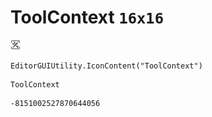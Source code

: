 # ToolContext `16x16`
<img src="/img/ToolContext.png" width=16 height=16>

``` CSharp
EditorGUIUtility.IconContent("ToolContext")
```
```
ToolContext
```
```
-8151002527870644056
```
